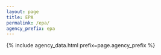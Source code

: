 ```yaml
---
layout: page
title: EPA
permalink: /epa/
agency_prefix: epa
---
```

{% include agency_data.html prefix=page.agency_prefix %}
